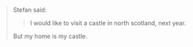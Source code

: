 <!-- internal -->


> Stefan said:
> 
> > I would like to visit a castle in north scotland, next year.
> > 
> But my home is my castle.
